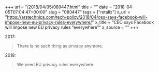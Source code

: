 +++
url = "/2018/04/05/080447.html"
title = ""
date = "2018-04-05T07:04:47+00:00"
slug = "080447"
tags = ["retalls"]
x_url = "https://arstechnica.com/tech-policy/2018/04/ceo-says-facebook-will-impose-new-eu-privacy-rules-everywhere/"
x_title = "CEO says Facebook will impose new EU privacy rules “everywhere”"
x_source = ""
+++

2017:

> There is no such thing as privacy anymore.

2018:

> We need EU privacy rules everywhere.
